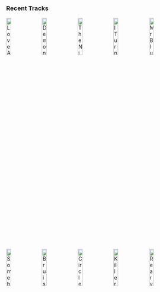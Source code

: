 ### Recent Tracks
[<img src='https://lastfm.freetls.fastly.net/i/u/300x300/5a0bbbae341d4670c66b913c7a7e979c.png' width='16%' height='16%' alt='Love Aint Enough'>](https://www.last.fm/music/the%2bbarr%2bbrothers/_/love%2bain%2527t%2benough)&nbsp;&nbsp;&nbsp;&nbsp;[<img src='https://lastfm.freetls.fastly.net/i/u/300x300/ecae82853b784726c7e2c4e2ba55a4fd.png' width='16%' height='16%' alt='Demons'>](https://www.last.fm/music/imagine%2bdragons/_/demons)&nbsp;&nbsp;&nbsp;&nbsp;[<img src='https://lastfm.freetls.fastly.net/i/u/300x300/c1e4c4a2fb354132c100b3f654e6f34d.png' width='16%' height='16%' alt='The Nights'>](https://www.last.fm/music/avicii/_/the%2bnights)&nbsp;&nbsp;&nbsp;&nbsp;[<img src='https://lastfm.freetls.fastly.net/i/u/300x300/299ea4f56e2dc569ea3a78628e57a60b.png' width='16%' height='16%' alt='I Turned My Back on the Written Word'>](https://www.last.fm/music/generationals/_/i%2bturned%2bmy%2bback%2bon%2bthe%2bwritten%2bword)&nbsp;&nbsp;&nbsp;&nbsp;[<img src='https://lastfm.freetls.fastly.net/i/u/300x300/b65b8622bc1d4879c88ffa3472b3a161.png' width='16%' height='16%' alt='Mr Blue'>](https://www.last.fm/music/catherine%2bfeeny/_/mr%2bblue)&nbsp;&nbsp;&nbsp;&nbsp;<br>[<img src='https://lastfm.freetls.fastly.net/i/u/300x300/d83c5d906703a8c8042285d0902d9cf4.png' width='16%' height='16%' alt='Somebody Told Me'>](https://www.last.fm/music/the%2bkillers/_/somebody%2btold%2bme)&nbsp;&nbsp;&nbsp;&nbsp;[<img src='https://lastfm.freetls.fastly.net/i/u/300x300/000e4a3c48f44792846862b86dbbe76e.png' width='16%' height='16%' alt='Bruises'>](https://www.last.fm/music/chairlift/_/bruises)&nbsp;&nbsp;&nbsp;&nbsp;[<img src='https://lastfm.freetls.fastly.net/i/u/300x300/8d5a82de4881fa8e068b18eb7bbfd30b.png' width='16%' height='16%' alt='Circles'>](https://www.last.fm/music/post%2bmalone/_/circles)&nbsp;&nbsp;&nbsp;&nbsp;[<img src='https://lastfm.freetls.fastly.net/i/u/300x300/26b5addabb2542bfc24303bdd271c952.png' width='16%' height='16%' alt='Killer Whales'>](https://www.last.fm/music/smallpools/_/killer%2bwhales)&nbsp;&nbsp;&nbsp;&nbsp;[<img src='https://lastfm.freetls.fastly.net/i/u/300x300/6e5e72a65f33dba736c1a4d0431f8afb.png' width='16%' height='16%' alt='Rearview'>](https://www.last.fm/music/run%2briver%2bnorth/_/rearview)&nbsp;&nbsp;&nbsp;&nbsp;<br>